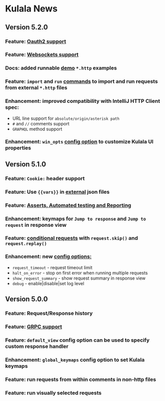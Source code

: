 # Kulala News

## Version 5.2.0

### Feature: [Oauth2 support](https://neovim.getkulala.net/docs/usage/authentication)
### Feature: [Websockets support](https://neovim.getkulala.net/docs/usage/websockets)
### Docs: added runnable [demo](https://neovim.getkulala.net/docs/usage/demos) `*.http` examples
### Feature: `import` and `run` [commands](https://neovim.getkulala.net/docs/usage/import-and-run-http) to import and run requests from external `*.http` files
### Enhancement: improved compatibility with IntelliJ HTTP Client spec:

 - URL line support for `absolute/origin/asterisk path`
 - `#` and `//` comments support
 - `GRAPHQL` method support
 
### Enhancement: `win_opts` [config option](https://neovim.getkulala.net/docs/getting-started/configuration-options) to customize Kulala UI properties 

## Version 5.1.0

### Feature: `Cookie:` header support
### Feature: Use `{{vars}}` in [external](https://neovim.getkulala.net/docs/usage/request-variables) json files
### Feature: [Asserts, Automated testing and Reporting](https://neovim.getkulala.net/docs/usage/testing-and-reporting)
### Enhancement: keymaps for `Jump to response` and `Jump to request` in response view
### Feature: [conditional requests](https://neovim.getkulala.net/docs/scripts/request-reference) with `request.skip()` and `request.replay()`
### Enhancement: new [config options:](https://neovim.getkulala.net/docs/getting-started/configuration-options)

  - `request_timeout` - request timeout limit
  - `halt_on_error` - stop on first error when running multiple requests
  - `show_request_summary` - show request summary in response view
  - `debug` - enable|disable|set log level

## Version 5.0.0

### Feature: Request/Response history
### Feature: [GRPC support](https://neovim.getkulala.net/docs/usage/grpc)
### Feature: `default_view` config option can be used to specify custom response handler
### Enhancement: `global_keymaps` config option to set Kulala keymaps
### Feature: run requests from within comments in non-http files
### Feature: run visually selected requests

